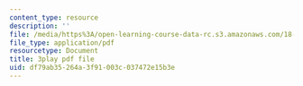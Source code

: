 ```yaml
---
content_type: resource
description: ''
file: /media/https%3A/open-learning-course-data-rc.s3.amazonaws.com/18-03sc-differential-equations-fall-2011/df79ab35264a3f91003c037472e15b3e_zNPK_t03zds.pdf
file_type: application/pdf
resourcetype: Document
title: 3play pdf file
uid: df79ab35-264a-3f91-003c-037472e15b3e
---
```

